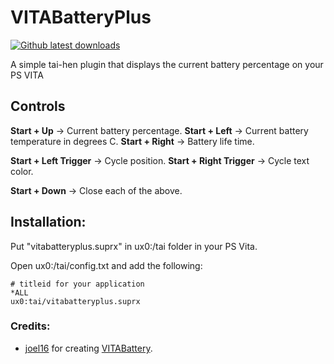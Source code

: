 # VITABatteryPlus
[![Github latest downloads](https://img.shields.io/github/downloads/Electric1447/VITABatteryPlus/total.svg)](https://github.com/Electric1447/VITABatteryPlus/releases/latest)

A simple tai-hen plugin that displays the current battery percentage on your PS VITA

Controls
--------------------------------------------------------------------------------

**Start + Up** -> Current battery percentage.
**Start + Left** -> Current battery temperature in degrees C.
**Start + Right** -> Battery life time.

**Start + Left Trigger** -> Cycle position.
**Start + Right Trigger** -> Cycle text color.

**Start + Down** -> Close each of the above.


Installation:
--------------------------------------------------------------------------------

Put "vitabatteryplus.suprx" in ux0:/tai folder in your PS Vita.

Open ux0:/tai/config.txt and add the following:

```text
# titleid for your application
*ALL
ux0:tai/vitabatteryplus.suprx
```


### Credits:
- [joel16](https://github.com/joel16) for creating [VITABattery](https://github.com/joel16/VITABattery).
